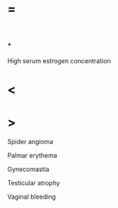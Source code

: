 # =

# .

High serum estrogen concentration

# <

# >

Spider angioma

Palmar erythema

Gynecomastia

Testicular atrophy

Vaginal bleeding

